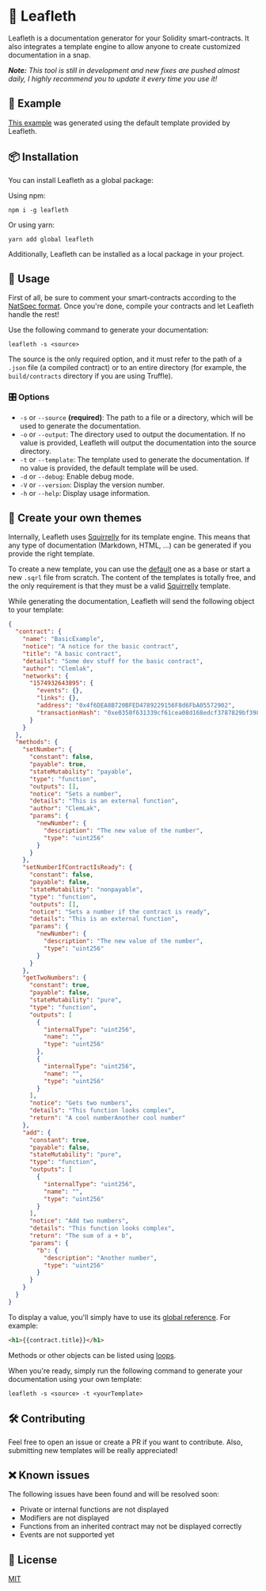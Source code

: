 # 📑 Leafleth

Leafleth is a documentation generator for your Solidity smart-contracts. It also integrates a template engine to allow anyone to create customized documentation in a snap.

***Note:** This tool is still in development and new fixes are pushed almost daily, I highly recommend you to update it every time you use it!*

## 🎉 Example

[This example](https://github.com/clemlak/leafleth/blob/master/examples/BasicExample.md) was generated using the default template provided by Leafleth.

## 📦 Installation

You can install Leafleth as a global package:

Using npm:

`npm i -g leafleth`

Or using yarn:

`yarn add global leafleth`

Additionally, Leafleth can be installed as a local package in your project.

## 🚀 Usage

First of all, be sure to comment your smart-contracts according to the [NatSpec format](https://solidity.readthedocs.io/en/latest/natspec-format.html). Once you're done, compile your contracts and let Leafleth handle the rest!

Use the following command to generate your documentation:

`leafleth -s <source>`

The source is the only required option, and it must refer to the path of a `.json` file (a compiled contract) or to an entire directory (for example, the `build/contracts` directory if you are using Truffle).

### 🎛 Options

* `-s` or `--source` **(required)**: The path to a file or a directory, which will be used to generate the documentation.
* `-o` or `--output`: The directory used to output the documentation. If no value is provided, Leafleth will output the documentation into the source directory.
* `-t` or `--template`: The template used to generate the documentation. If no value is provided, the default template will be used.
* `-d` or `--debug`: Enable debug mode.
* `-V` or `--version`: Display the version number.
* `-h` or `--help`: Display usage information.

## 🎨 Create your own themes

Internally, Leafleth uses [Squirrelly](https://squirrelly.js.org/) for its template engine. This means that any type of documentation (Markdown, HTML, ...) can be generated if you provide the right template.

To create a new template, you can use the [default](https://github.com/clemlak/leafleth/blob/master/templates/default.sqrl) one as a base or start a new `.sqrl` file from scratch. The content of the templates is totally free, and the only requirement is that they must be a valid [Squirrelly](https://squirrelly.js.org/) template.

While generating the documentation, Leafleth will send the following object to your template:

```json
{
  "contract": {
    "name": "BasicExample",
    "notice": "A notice for the basic contract",
    "title": "A basic contract",
    "details": "Some dev stuff for the basic contract",
    "author": "Clemlak",
    "networks": {
      "1574932643895": {
        "events": {},
        "links": {},
        "address": "0x4f6DEA8B720BFED4789229156F8d6FbA05572902",
        "transactionHash": "0xe0350f631339cf61cea08d168edcf3787829bf39825437fa9c1c3a4561de8b89"
      }
    }
  },
  "methods": {
    "setNumber": {
      "constant": false,
      "payable": true,
      "stateMutability": "payable",
      "type": "function",
      "outputs": [],
      "notice": "Sets a number",
      "details": "This is an external function",
      "author": "ClemLak",
      "params": {
        "newNumber": {
          "description": "The new value of the number",
          "type": "uint256"
        }
      }
    },
    "setNumberIfContractIsReady": {
      "constant": false,
      "payable": false,
      "stateMutability": "nonpayable",
      "type": "function",
      "outputs": [],
      "notice": "Sets a number if the contract is ready",
      "details": "This is an external function",
      "params": {
        "newNumber": {
          "description": "The new value of the number",
          "type": "uint256"
        }
      }
    },
    "getTwoNumbers": {
      "constant": true,
      "payable": false,
      "stateMutability": "pure",
      "type": "function",
      "outputs": [
        {
          "internalType": "uint256",
          "name": "",
          "type": "uint256"
        },
        {
          "internalType": "uint256",
          "name": "",
          "type": "uint256"
        }
      ],
      "notice": "Gets two numbers",
      "details": "This function looks complex",
      "return": "A cool numberAnother cool number"
    },
    "add": {
      "constant": true,
      "payable": false,
      "stateMutability": "pure",
      "type": "function",
      "outputs": [
        {
          "internalType": "uint256",
          "name": "",
          "type": "uint256"
        }
      ],
      "notice": "Add two numbers",
      "details": "This function looks complex",
      "return": "The sum of a + b",
      "params": {
        "b": {
          "description": "Another number",
          "type": "uint256"
        }
      }
    }
  }
}
```

To display a value, you'll simply have to use its [global reference](https://squirrelly.js.org/docs/v7/global-refs/). For example:

```html
<h1>{{contract.title}}</h1>
```

Methods or other objects can be listed using [loops](https://squirrelly.js.org/docs/v7/cheatsheet#looping-over-objects).

When you're ready, simply run the following command to generate your documentation using your own template:

`leafleth -s <source> -t <yourTemplate>`

## 🛠 Contributing

Feel free to open an issue or create a PR if you want to contribute. Also, submitting new templates will be really appreciated!

## ❌ Known issues

The following issues have been found and will be resolved soon:
* Private or internal functions are not displayed
* Modifiers are not displayed
* Functions from an inherited contract may not be displayed correctly
* Events are not supported yet

## 📄 License

[MIT](https://github.com/clemlak/leafleth/blob/master/LICENSE)

